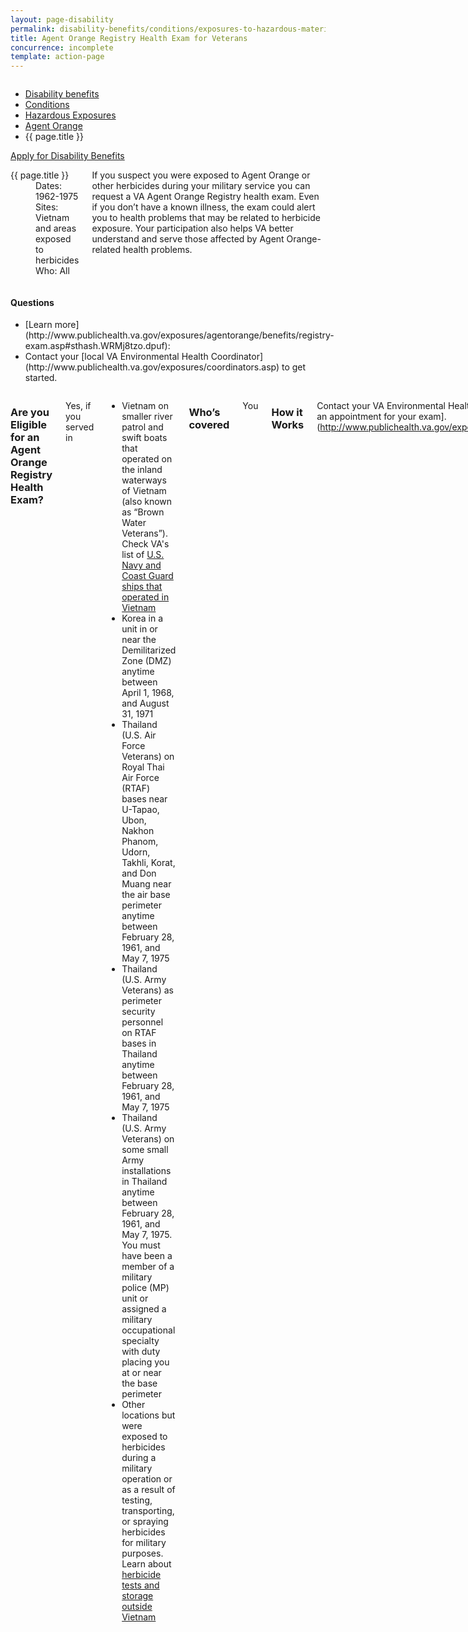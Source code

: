 ```yaml
---
layout: page-disability
permalink: disability-benefits/conditions/exposures-to-hazardous-materials/agent-orange/registry-health-exam/index.html
title: Agent Orange Registry Health Exam for Veterans
concurrence: incomplete
template: action-page
---
```


<div class="splash" markdown="0">
<div class="row" markdown="0">
<div class="small-12 columns" markdown="0">

<ul class="breadcrumbs" role="menubar" aria-label="Primary">
<li class="parent"><a href="{{ site.url }}/disability-benefits/">Disability benefits</a></li>
<li class="parent"><a href="{{ site.url }}/disability-benefits/conditions/">Conditions</a></li>
<li class="parent"><a href="{{ site.url }}/disability-benefits/conditions/exposures-to-hazardous-materials/">Hazardous Exposures</a></li>
<li class="parent"><a href="{{ site.url }}/disability-benefits/conditions/exposures-to-hazardous-materials/agent-orange/">Agent Orange</a></li>
<li class="active">{{ page.title }}</li>
</ul>

</div>
</div>
</div>

<div class="main" role="main" markdown="0">

<div class="action-bar">
  <div class="row">
    <div class="small-12 columns">
      <a class="usa-button-primary" href="{{ site.url}}/disability-benefits/get/">Apply for Disability Benefits</a>
    </div>
  </div>  
</div>

<div class="section one" markdown="0">
<div class="primary" markdown="0">
<div class="row" markdown="0">
<div class="small-12 medium-8 columns" markdown="0">

<dl class="panel-list plain">
<dt>{{ page.title }}</dt>
<dd>Dates: 1962-1975</dd>
<dd>Sites: Vietnam and areas exposed to herbicides</dd>
<dd>Who: All</dd>
</dl>

<div markdown="1">

If you suspect you were exposed to Agent Orange or other herbicides during your military service you can request a VA Agent Orange Registry health exam. Even if you don’t have a known illness, the exam could alert you to health problems that may be related to herbicide exposure. Your participation also helps VA better understand and serve those affected by Agent Orange-related health problems.

</div>

</div>


<div class="small-12 medium-4 columns" markdown="0">
<div markdown="0">

<h4 class="highlight">Questions</h4>

<ul class="plain">

<li>
[Learn more](http://www.publichealth.va.gov/exposures/agentorange/benefits/registry-exam.asp#sthash.WRMj8tzo.dpuf):
</li>

<li>
Contact your [local VA Environmental Health Coordinator](http://www.publichealth.va.gov/exposures/coordinators.asp) to get started.
</li>

</div>
</div>
</div>

<div class="row" markdown="0">
<div class="small-12 columns" markdown="1">

### Are you Eligible for an Agent Orange Registry Health Exam? 

Yes, if you served in

- Vietnam on smaller river patrol and swift boats that operated on the inland waterways of Vietnam (also known as “Brown Water Veterans”). Check VA's list of [U.S. Navy and Coast Guard ships that operated in Vietnam](http://www.publichealth.va.gov/exposures/agentorange/shiplist/index.asp)
- Korea in a unit in or near the Demilitarized Zone (DMZ) anytime between April 1, 1968, and August 31, 1971
- Thailand (U.S. Air Force Veterans) on Royal Thai Air Force (RTAF) bases near U-Tapao, Ubon, Nakhon Phanom, Udorn, Takhli, Korat, and Don Muang near the air base perimeter anytime between February 28, 1961, and May 7, 1975
- Thailand (U.S. Army Veterans) as perimeter security personnel on RTAF bases in Thailand anytime between February 28, 1961, and May 7, 1975
- Thailand (U.S. Army Veterans) on some small Army installations in Thailand anytime between February 28, 1961, and May 7, 1975.  You must have been a member of a military police (MP) unit or assigned a military occupational specialty with duty placing you at or near the base perimeter
- Other locations but were exposed to herbicides during a military operation or as a result of testing, transporting, or spraying herbicides for military purposes. Learn about [herbicide tests and storage outside Vietnam](http://www.publichealth.va.gov/exposures/agentorange/locations/tests-storage/index.asp)

### Who’s covered
You 

### How it Works

Contact your VA Environmental Health Coordinator [to make an appointment for your exam]. (http://www.publichealth.va.gov/exposures/coordinators.asp)

This comprehensive health exam is free to eligible Veterans and includes:

- Your exposure history
- Your medical history
- A physical exam
- Medical tests that may be needed

VA health professional will discuss your results with you. They will also follow up with a letter detailing your results.

Important points about the Agent Orange Registry health exam:
- It is not a disability compensation exam, nor is it required for other VA benefits. If you want to be considered for disability compensation, you must file a claim.
- You do not need to enroll in VA’s health care system to receive a registry health exam.
- The exam is based on your recollection of service, not on your military records.
- The exam will not confirm exposure to Agent Orange.
- You can receive additional, free registry exams if new problems develop.
- Veterans' family members are not eligible for an Agent Orange Registry health exam.

</div>

</div>

</div>

</div>
